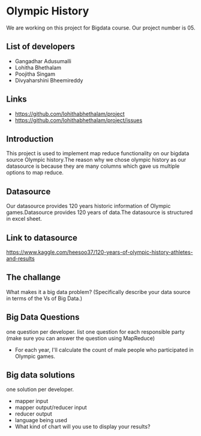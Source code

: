 # Olympic History
We are working on this project for Bigdata course. Our project number is 05. 
## List of developers
- Gangadhar Adusumalli
- Lohitha Bhethalam
- Poojitha Singam
- Divyaharshini Bheemireddy
## Links
- https://github.com/lohithabhethalam/project
- https://github.com/lohithabhethalam/project/issues
## Introduction
This project is used to implement map reduce functionality on our bigdata source Olympic history.The reason why we chose olympic history as our datasource is because they are many columns which gave us multiple options to map reduce.
## Datasource
Our datasource provides 120 years historic information of Olympic games.Datasource provides 120 years of data.The datasource is structured in excel sheet. 
## Link to datasource
https://www.kaggle.com/heesoo37/120-years-of-olympic-history-athletes-and-results
## The challange
What makes it a big data problem? (Specifically describe your data source in terms of the Vs of Big Data.)
## Big Data Questions
one question per developer. list one question for each responsible party (make sure you can answer the question using MapReduce)
- For each year, I'll calculate the count of male people who participated in Olympic games.
## Big data solutions
one solution per developer.
- mapper input
- mapper output/reducer input
- reducer output
- language being used
- What kind of chart will you use to display your results?  
